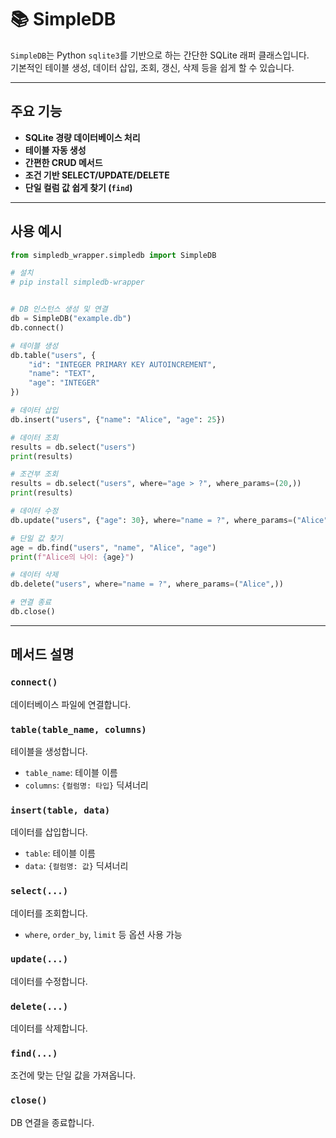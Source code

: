 # 📚 SimpleDB

`SimpleDB`는 Python `sqlite3`를 기반으로 하는 간단한 SQLite 래퍼 클래스입니다.  
기본적인 테이블 생성, 데이터 삽입, 조회, 갱신, 삭제 등을 쉽게 할 수 있습니다.

---

## 주요 기능

- **SQLite 경량 데이터베이스 처리**
- **테이블 자동 생성**
- **간편한 CRUD 메서드**
- **조건 기반 SELECT/UPDATE/DELETE**
- **단일 컬럼 값 쉽게 찾기 (`find`)**

---

## 사용 예시

```python
from simpledb_wrapper.simpledb import SimpleDB

# 설치
# pip install simpledb-wrapper


# DB 인스턴스 생성 및 연결
db = SimpleDB("example.db")
db.connect()

# 테이블 생성
db.table("users", {
    "id": "INTEGER PRIMARY KEY AUTOINCREMENT",
    "name": "TEXT",
    "age": "INTEGER"
})

# 데이터 삽입
db.insert("users", {"name": "Alice", "age": 25})

# 데이터 조회
results = db.select("users")
print(results)

# 조건부 조회
results = db.select("users", where="age > ?", where_params=(20,))
print(results)

# 데이터 수정
db.update("users", {"age": 30}, where="name = ?", where_params=("Alice",))

# 단일 값 찾기
age = db.find("users", "name", "Alice", "age")
print(f"Alice의 나이: {age}")

# 데이터 삭제
db.delete("users", where="name = ?", where_params=("Alice",))

# 연결 종료
db.close()
```

---

## 메서드 설명

### `connect()`
데이터베이스 파일에 연결합니다.

### `table(table_name, columns)`
테이블을 생성합니다.  
- `table_name`: 테이블 이름  
- `columns`: `{컬럼명: 타입}` 딕셔너리

### `insert(table, data)`
데이터를 삽입합니다.  
- `table`: 테이블 이름  
- `data`: `{컬럼명: 값}` 딕셔너리

### `select(...)`
데이터를 조회합니다.  
- `where`, `order_by`, `limit` 등 옵션 사용 가능

### `update(...)`
데이터를 수정합니다.

### `delete(...)`
데이터를 삭제합니다.

### `find(...)`
조건에 맞는 단일 값을 가져옵니다.

### `close()`
DB 연결을 종료합니다.
